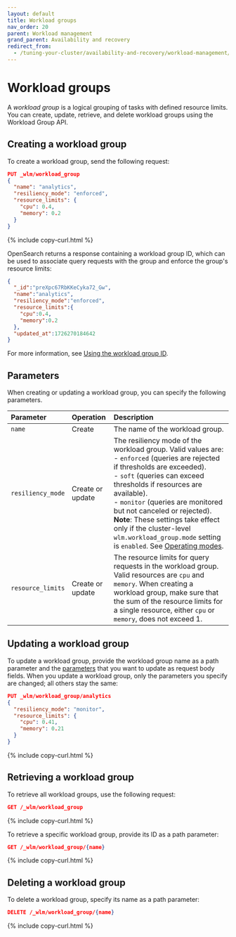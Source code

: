 ```yaml
---
layout: default
title: Workload groups
nav_order: 20
parent: Workload management
grand_parent: Availability and recovery
redirect_from:
  - /tuning-your-cluster/availability-and-recovery/workload-management/workload-groups/
---
```


# Workload groups

A _workload group_ is a logical grouping of tasks with defined resource limits. You can create, update, retrieve, and delete workload groups using the Workload Group API. 


## Creating a workload group

To create a workload group, send the following request:

```json
PUT _wlm/workload_group
{
  "name": "analytics",
  "resiliency_mode": "enforced",
  "resource_limits": {
    "cpu": 0.4,
    "memory": 0.2
  }
}
```
{% include copy-curl.html %}


OpenSearch returns a response containing a workload group ID, which can be used to associate query requests with the group and enforce the group's resource limits:

```json
{
  "_id":"preXpc67RbKKeCyka72_Gw",
  "name":"analytics",
  "resiliency_mode":"enforced",
  "resource_limits":{
    "cpu":0.4,
    "memory":0.2
  },
  "updated_at":1726270184642
}
```

For more information, see [Using the workload group ID]({{site.url}}{{site.baseurl}}/tuning-your-cluster/availability-and-recovery/workload-management/wlm-feature-overview/#using-the-workload-group-id).

## Parameters

When creating or updating a workload group, you can specify the following parameters.

| Parameter | Operation | Description	 |
| :--- | :--- | :--- |
| `name`  | Create | The name of the workload group. |
| `resiliency_mode`  | Create or update | The resiliency mode of the workload group. Valid values are:<br>- `enforced` (queries are rejected if thresholds are exceeded). <br>- `soft` (queries can exceed thresholds if resources are available). <br>- `monitor` (queries are monitored but not canceled or rejected). <br> **Note**: These settings take effect only if the cluster-level `wlm.workload_group.mode` setting is `enabled`. See [Operating modes]({{site.url}}{{site.baseurl}}/tuning-your-cluster/availability-and-recovery/workload-management/wlm-feature-overview/#operating-modes). |
| `resource_limits` | Create or update | The resource limits for query requests in the workload group. Valid resources are `cpu` and `memory`. When creating a workload group, make sure that the sum of the resource limits for a single resource, either `cpu` or `memory`, does not exceed 1. |

## Updating a workload group

To update a workload group, provide the workload group name as a path parameter and the [parameters](#parameters) that you want to update as request body fields. When you update a workload group, only the parameters you specify are changed; all others stay the same:

```json
PUT _wlm/workload_group/analytics
{
  "resiliency_mode": "monitor",
  "resource_limits": {
    "cpu": 0.41,
    "memory": 0.21
  }
}
```
{% include copy-curl.html %}

## Retrieving a workload group

To retrieve all workload groups, use the following request:

```json
GET /_wlm/workload_group
```
{% include copy-curl.html %}

To retrieve a specific workload group, provide its ID as a path parameter: 

```json
GET /_wlm/workload_group/{name}
```
{% include copy-curl.html %}

 
## Deleting a workload group

To delete a workload group, specify its name as a path parameter:

```json
DELETE /_wlm/workload_group/{name}
```
{% include copy-curl.html %}

